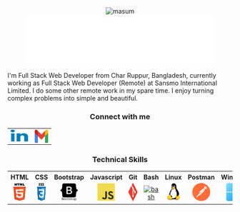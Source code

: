 <div align="center">
    <img src="https://images.weserv.nl/?url=masum34.github.io/portfolio/assets/images/masum.png?v=4&h=200&w=200&fit=cover&mask=circle&maxage=7d" alt="masum"/>
</div>

<div align="center">
    <img src="./assets/images/profile.svg" alt="profile">
</div>

I'm Full Stack Web Developer from Char Ruppur, Bangladesh, currently working as Full Stack Web Developer (Remote) at Sansmo International Limited. I do some other remote work in my spare time. I enjoy turning complex problems into simple and beautiful. 

<table align="center">
    <tr>
        <h3 align="center">Connect with me</h3>
    </tr>
    <tr>
        <td>
            <a href="https://www.linkedin.com/in/masum34/" target="_blank">
                <img align="center" src="./assets/images/linkedin.svg" height="30" width="40" />
            </a>
        </td>
        <td>
            <a href="https://mail.google.com/mail/?view=cm&fs=1&to=masum0148@gmail.com" target="_blank">
                <img align="center" src="./assets/images/gmail.svg" height="30" width="30" />
            </a>
        </td>
    </tr>
    
</table>

<table align="center" style="width:100%">
    <tr>
        <h3 align="center">Technical Skills</h3>
    </tr>
    <tr>
        <th> HTML </th>
        <th> CSS </th>
        <th> Bootstrap </th>
        <th> Javascript </th>
        <th> Git </th>
        <th> Bash </th>
        <th> Linux </th>
        <th> Postman </th>
        <th> Windows </th>
        <th> MySQL </th>
    </tr>
    <tr>
        <td align="center">
            <a href="https://www.w3schools.com/html5/" target="_blank" rel="noreferrer"> <img src="./assets/images/html5.svg" alt="html5" width="40" height="40"/> </a>
        </td>
        <td align="center">
            <a href="https://www.w3schools.com/css/" target="_blank" rel="noreferrer"> <img src="./assets/images/css3.svg" alt="css3" width="40" height="40"/> </a>
        </td>
        <td align="center">
            <a href="https://getbootstrap.com" target="_blank" rel="noreferrer"> <img src="./assets/images/bootstrap.svg" alt="bootstrap" width="40" height="40"/> </a>
        </td>
        <td align="center">
            <a href="https://developer.mozilla.org/en-US/docs/Web/JavaScript" target="_blank" rel="noreferrer"> <img src="./assets/images/javascript.svg" alt="javascript" width="40" height="40"/> </a> 
        </td>
        <td align="center">
            <a href="https://git-scm.com/" target="_blank" rel="noreferrer"> <img src="./assets/images/git.svg" alt="git" width="40" height="40"/> </a>
        </td>
        <td align="center">
            <a href="https://www.gnu.org/software/bash/" target="_blank" rel="noreferrer"> <img src="https://github.com/iamzehan/FastAPI-Beanie-MongoDB/assets/43857150/1965d7c4-ae5d-46b9-8c5e-fae7466ec91e" alt="bash" width="40" height="43"/> </a>
        </td>
        <td align="center">
            <a href="https://www.linux.org/" target="_blank" rel="noreferrer"> <img src="./assets/images/linux.svg" alt="linux" width="40" height="40"/> </a>
        </td>
        <td align="center">
            <a href="https://postman.com" target="_blank" rel="noreferrer"> <img src="./assets/images/postman.svg" alt="postman" width="40" height="40"/> </a>
        </td>
        <td align="center">
            <a href="https://www.microsoft.com/" target = "_blank" rel="noreferrer"> <img src="./assets/images/windows.png" alt="windows" width="40" height="40"> </a>
        </td>
        <td align="center">
            <a href="https://www.mysql.com/" target="_blank" rel="noreferrer"> <img src="./assets/images/mysql.svg" alt="mysql" width="40" height="40"/> </a>
        </td>
    </tr>
  
</table>